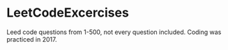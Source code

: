 # LeetCodeExcercises
Leed code questions from 1-500, not every question included.
Coding was practiced in 2017.
